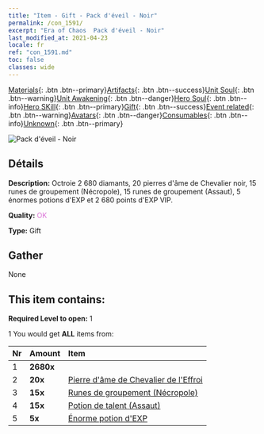 ```yaml
---
title: "Item - Gift - Pack d'éveil - Noir"
permalink: /con_1591/
excerpt: "Era of Chaos  Pack d'éveil - Noir"
last_modified_at: 2021-04-23
locale: fr
ref: "con_1591.md"
toc: false
classes: wide
---
```

 [Materials](/ItemsFR/){: .btn .btn--primary}[Artifacts](/ItemsFR/Artifacts/){: .btn .btn--success}[Unit Soul](/ItemsFR/UnitSoul/){: .btn .btn--warning}[Unit Awakening](/ItemsFR/UnitAwakening/){: .btn .btn--danger}[Hero Soul](/ItemsFR/HeroSoul/){: .btn .btn--info}[Hero SKill](/ItemsFR/HeroSkill/){: .btn .btn--primary}[Gift](/ItemsFR/Gift/){: .btn .btn--success}[Event related](/ItemsFR/Events/){: .btn .btn--warning}[Avatars](/ItemsFR/Avatars/){: .btn .btn--danger}[Consumables](/ItemsFR/Consumables/){: .btn .btn--info}[Unknown](/ItemsFR/Unknown/){: .btn .btn--primary}

 ![Pack d'éveil - Noir](/images/t/i_907203.png)

## Détails
 **Description:** Octroie 2 680 diamants, 20 pierres d'âme de Chevalier noir, 15 runes de groupement (Nécropole), 15 runes de groupement (Assaut), 5 énormes potions d'EXP et 2 680 points d'EXP VIP.

 **Quality:** <span style="color: #DA70D6">OK</span>

 **Type:** Gift

## Gather

  None

## This item contains:

 **Required Level to open:** 1

 1 You would get **ALL** items  from:

  | Nr | Amount |     Item    |
  |:---|:-------|:------------|
  | 1 |  **2680x** | <i class="fas fa-gem"/> |  | 
  | 2 |  **20x** | [Pierre d'âme de Chevalier de l'Effroi](/ItemsFR/unt_302/) |  | 
  | 3 |  **15x** | [Runes de groupement (Nécropole)](/ItemsFR/con_755/) |  | 
  | 4 |  **15x** | [Potion de talent (Assaut)](/ItemsFR/con_788/) |  | 
  | 5 |  **5x** | [Énorme potion d'EXP](/ItemsFR/con_703/) |  | 
